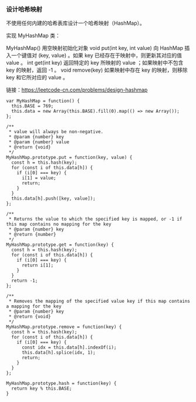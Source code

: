 <!--
 * @Author: 月魂
 * @Date: 2021-03-14 12:42:21
 * @LastEditTime: 2021-03-14 12:42:53
 * @LastEditors: 月魂
 * @Description: 
 * @FilePath: \leetcode-per-day\day67.md
-->
### 设计哈希映射
不使用任何内建的哈希表库设计一个哈希映射（HashMap）。

实现 MyHashMap 类：

MyHashMap() 用空映射初始化对象
void put(int key, int value) 向 HashMap 插入一个键值对 (key, value) 。如果 key 已经存在于映射中，则更新其对应的值 value 。
int get(int key) 返回特定的 key 所映射的 value ；如果映射中不包含 key 的映射，返回 -1 。
void remove(key) 如果映射中存在 key 的映射，则移除 key 和它所对应的 value 。

链接：https://leetcode-cn.com/problems/design-hashmap

```
var MyHashMap = function() {
  this.BASE = 769;
  this.data = new Array(this.BASE).fill(0).map(() => new Array());
};

/**
 * value will always be non-negative. 
 * @param {number} key 
 * @param {number} value
 * @return {void}
 */
MyHashMap.prototype.put = function(key, value) {
  const h = this.hash(key);
  for (const i of this.data[h]) {
    if (i[0] === key) {
      i[1] = value;
      return;
    }
  }
  this.data[h].push([key, value]);
};

/**
 * Returns the value to which the specified key is mapped, or -1 if this map contains no mapping for the key 
 * @param {number} key
 * @return {number}
 */
MyHashMap.prototype.get = function(key) {
  const h = this.hash(key);
  for (const i of this.data[h]) {
    if (i[0] === key) {
      return i[1];
    }
  }
  return -1;
};

/**
 * Removes the mapping of the specified value key if this map contains a mapping for the key 
 * @param {number} key
 * @return {void}
 */
MyHashMap.prototype.remove = function(key) {
  const h = this.hash(key);
  for (const i of this.data[h]) {
    if (i[0] === key) {
      const idx = this.data[h].indexOf(i);
      this.data[h].splice(idx, 1);
      return;
    }
  }
};

MyHashMap.prototype.hash = function(key) {
  return key % this.BASE;
}

```